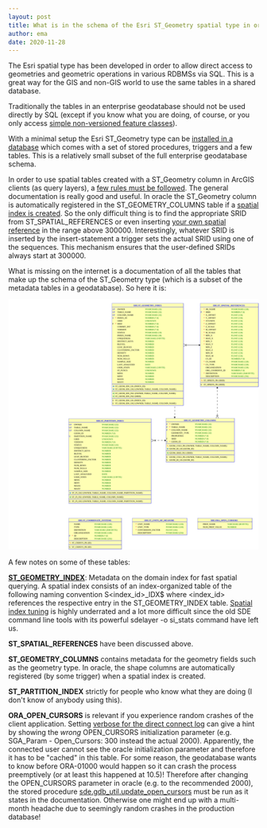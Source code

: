 ```yaml
---
layout: post
title: What is in the schema of the Esri ST_Geometry spatial type in oracle
author: ema
date: 2020-11-28
---
```

The Esri spatial type has been developed in order to allow direct access to geometries and geometric operations in various RDBMSs via SQL. This is a great way for the GIS and non-GIS world to use the same tables in a shared database.

Traditionally the tables in an enterprise geodatabase should not be used directly by SQL (except if you know what you are doing, of course, or you only access [simple non-versioned feature classes](https://desktop.arcgis.com/en/arcmap/latest/manage-data/using-sql-with-gdbs/workflow-using-sql-with-existing-feature-classes.htm)). 

With a minimal setup the Esri ST_Geometry type can be [installed in a database](https://desktop.arcgis.com/en/arcmap/latest/manage-data/databases/add-the-st-geometry-type-to-an-oracle-database.htm) which comes with a set of stored procedures, triggers and a few tables. This is a relatively small subset of the full enterprise geodatabase schema.

In order to use spatial tables created with a ST_Geometry column in ArcGIS clients (as query layers), a [few rules must be followed](https://desktop.arcgis.com/en/arcmap/latest/manage-data/using-sql-with-gdbs/rules-for-creating-spatial-tables-to-be-used-with-arcgis.htm). The general documentation is really good and useful. In oracle the ST_Geometry column is automatically registered in the ST_GEOMETRY_COLUMNS table if a [spatial index is created](https://desktop.arcgis.com/en/arcmap/latest/manage-data/using-sql-with-gdbs/create-spatial-indexes-on-tables-with-an-st-geometry-column.htm). So the only difficult thing is to find the appropriate SRID from ST_SPATIAL_REFERENCES or even inserting [your own spatial reference](https://desktop.arcgis.com/en/arcmap/latest/manage-data/using-sql-with-gdbs/create-spatial-references-using-sql.htm) in the range above 300000. Interestingly, whatever SRID is inserted by the insert-statement a trigger sets the actual SRID using one of the sequences. This mechanism ensures that the user-defined SRIDs always start at 300000.

What is missing on the internet is a documentation of all the tables that make up the schema of the ST_Geometry type (which is a subset of the metadata tables in a geodatabase). So here it is:

![](2021-01-08-st-geometry-schema.svg)



A few notes on some of these tables:

**[ST_GEOMETRY_INDEX](https://support.esri.com/en/technical-article/000009201)**: Metadata on the domain index for fast spatial querying. A spatial index consists of an index-organized table of the following naming convention S<index_id>_IDX$ where <index_id> references the respective entry in the ST_GEOMETRY_INDEX table. [Spatial index tuning](https://desktop.arcgis.com/en/arcmap/latest/manage-data/using-sql-with-gdbs/guidelines-to-choose-spatial-index-grid-size.htm) is highly underrated and a lot more difficult since the old SDE command line tools with its powerful sdelayer -o si_stats command have left us.

**ST_SPATIAL_REFERENCES** have been discussed above.

**ST_GEOMETRY_COLUMNS** contains metadata for the geometry fields such as the geometry type. In oracle, the shape columns are automatically registered (by some trigger) when a spatial index is created.

**ST_PARTITION_INDEX** strictly for people who know what they are doing (I don't know of anybody using this).

**ORA_OPEN_CURSORS** is relevant if you experience random crashes of the client application. Setting [verbose for the direct connect log](https://esriaustraliatechblog.wordpress.com/2016/09/22/faq-how-do-you-turn-on-verbose-logging-when-connecting-to-an-enterprise-geodatabase/) can give a hint by showing the *wrong* OPEN_CURSORS initialization parameter (e.g. SGA_Param - Open_Cursors: 300 instead the actual 2000). Apparently, the connected user cannot see the oracle initialization parameter and therefore it has to be "cached" in this table. For some reason, the geodatabase wants to know before ORA-01000 would happen so it can crash the process preemptively (or at least this happened at 10.5)! Therefore after changing the OPEN_CURSORS parameter in oracle (e.g. to the recommended 2000), the stored procedure [sde.gdb_util.update_open_cursors](https://desktop.arcgis.com/en/arcmap/latest/manage-data/gdbs-in-oracle/update-open-cursors.htm) must be run as it states in the documentation. Otherwise one might end up with a multi-month headache due to seemingly random crashes in the production database!

